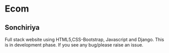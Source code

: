 # Ecom
## **Sonchiriya**

Full stack website using HTML5,CSS-Bootstrap, Javascript and Django. This is in development phase. If you see any bug/please raise an issue.

